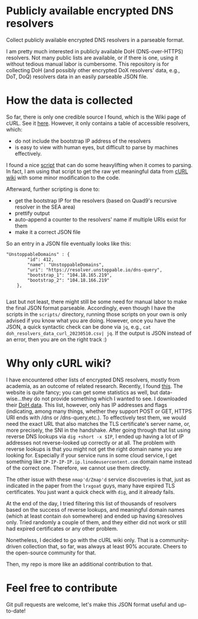 # Publicly available encrypted DNS resolvers
Collect publicly available encrypted DNS resolvers in a parseable format.

I am pretty much interested in publicly available DoH (DNS-over-HTTPS) resolvers. Not many public lists are available, or if there is one, using it without tedious manual labor is cumbersome. 
This repository is for collecting DoH (and possibly other encrypted DoX resolvers' data, e.g., DoT, DoQ) resolvers data in an easily parseable JSON file. 

# How the data is collected
So far, there is only one credible source I found, which is the Wiki page of cURL. See it [here](https://github.com/curl/curl/wiki/DNS-over-HTTPS). However, it only contains a table of accessible resolvers, which:
 - do not include the bootstrap IP address of the resolvers
 - is easy to view with human eyes, but difficult to parse by machines effectively.

 
 I found a nice [script](https://gist.github.com/kimbo/dd65d539970e3a28a10628f15398247b) that can do some heavylifting when it comes to parsing. In fact, I am using that script to get the raw yet meaningful data from [cURL wiki](https://github.com/curl/curl/wiki/DNS-over-HTTPS) with some minor modification to the code.
 
 Afterward, further scripting is done to:
  - get the bootstrap IP for the resolvers (based on Quad9's recursive resolver in the SEA area)
  - prettify output
  - auto-append a counter to the resolvers' name if multiple URIs exist for them
  - make it a correct JSON file

So an entry in a JSON file eventually looks like this:
```	
"UnstoppableDomains" : {
		"id": 412,
		"name": "UnstoppableDomains",
		"uri": "https://resolver.unstoppable.io/dns-query",
		"bootstrap_1": "104.18.165.219",
		"bootstrap_2": "104.18.166.219"
	},


```

Last but not least, there might still be some need for manual labor to make the final JSON format parseable. 
Accordingly, even though I have the scripts in the `scripts/` directory, running those scripts on your own is only advised if you know what you are doing.
However, once you have the JSON, a quick syntactic check can be done via `jq`, e.g., `cat doh_resolvers_data_curl_20230510.csv| jq`. If the output is JSON instead of an error, then you are on the right track :)

# Why only cURL wiki?
I have encountered other lists of encrypted DNS resolvers, mostly from academia, as an outcome of related research.
Recently, I found [this](https://lrxgoat.github.io/). The website is quite fancy; you can get some statistics as well, but data-wise...they do not provide something which I wanted to see. 
I downloaded their [DoH data](https://lrxgoat.github.io/dataset/DOT-DOH/result_doh.txt). This list, however, only has IP addresses and flags (indicating, among many things, whether they support POST or GET, HTTPS URI ends with /dns or /dns-query,etc.).
To effectively test them, we would need the exact URL that also matches the TLS certificate's server name, or, more precisely, the SNI in the handshake.
After going through that list using reverse DNS lookups via `dig +short -x $IP`, I ended up having a lot of IP addresses not reverse-looked up correctly or at all.
The problem with reverse lookups is that you might not get the right domain name you are looking for. Especially if your service runs in some cloud service, I get something like `IP-IP-IP-IP.ip.linodeusercontent.com` domain name instead of the correct one. 
Therefore, we cannot use them directly.

The other issue with these `nmap'd/Zmap'd` service discoveries is that, just as indicated in the paper from the `lrxgoat` guys, many have expired TLS certificates. You just want a quick check with `dig`, and it already fails.

At the end of the day, I tried filtering this list of thousands of resolvers based on the success of reverse lookups, and meaningful domain names (which at least contain `doh` somewhere) and ended up having `63`resolves only. 
Tried randomly a couple of them, and they either did not work or still had expired certificates or any other problem.

Nonetheless, I decided to go with the cURL wiki only. That is a community-driven collection that, so far, was always at least 90% accurate. Cheers to the open-source community for that.

Then, my repo is more like an additional contribution to that. 

# Feel free to contribute
Git pull requests are welcome, let's make this JSON format useful and up-to-date! 


